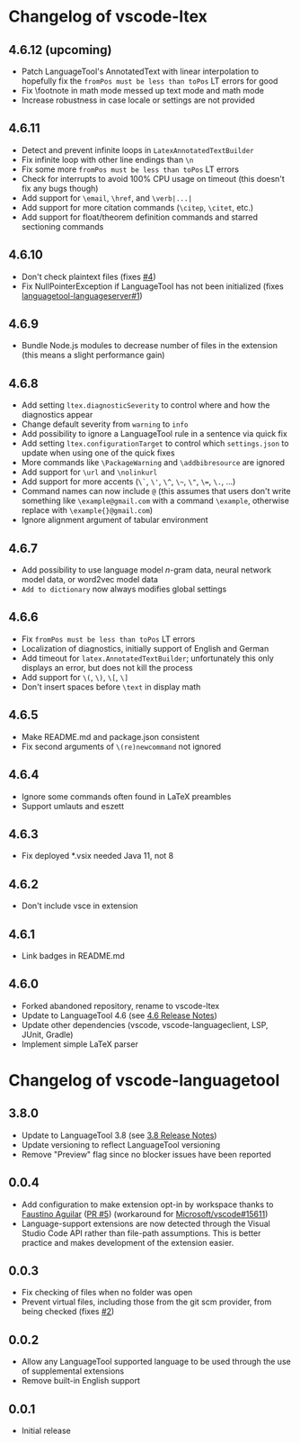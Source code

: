 # Changelog of vscode-ltex

## 4.6.12 (upcoming)
- Patch LanguageTool's AnnotatedText with linear interpolation to hopefully fix the `fromPos must be less than toPos` LT errors for good
- Fix \footnote in math mode messed up text mode and math mode
- Increase robustness in case locale or settings are not provided

## 4.6.11
- Detect and prevent infinite loops in `LatexAnnotatedTextBuilder`
- Fix infinite loop with other line endings than `\n`
- Fix some more `fromPos must be less than toPos` LT errors
- Check for interrupts to avoid 100% CPU usage on timeout (this doesn't fix any bugs though)
- Add support for `\email`, `\href`, and `\verb|...|`
- Add support for more citation commands (`\citep`, `\citet`, etc.)
- Add support for float/theorem definition commands and starred sectioning commands

## 4.6.10
- Don't check plaintext files (fixes [#4][#4])
- Fix NullPointerException if LanguageTool has not been initialized (fixes [languagetool-languageserver#1][ltls#1])

## 4.6.9
- Bundle Node.js modules to decrease number of files in the extension (this means a slight performance gain)

## 4.6.8
- Add setting `ltex.diagnosticSeverity` to control where and how the diagnostics appear
- Change default severity from `warning` to `info`
- Add possibility to ignore a LanguageTool rule in a sentence via quick fix
- Add setting `ltex.configurationTarget` to control which `settings.json` to update when using one of the quick fixes
- More commands like `\PackageWarning` and `\addbibresource` are ignored
- Add support for `\url` and `\nolinkurl`
- Add support for more accents (`` \` ``, `\'`, `\^`, `\~`, `\"`, `\=`, `\.`, ...)
- Command names can now include `@` (this assumes that users don't write something like `\example@gmail.com` with a command `\example`, otherwise replace with `\example{}@gmail.com`)
- Ignore alignment argument of tabular environment

## 4.6.7
- Add possibility to use language model *n*-gram data, neural network model data, or word2vec model data
- `Add to dictionary` now always modifies global settings

## 4.6.6
- Fix `fromPos must be less than toPos` LT errors
- Localization of diagnostics, initially support of English and German
- Add timeout for `latex.AnnotatedTextBuilder`; unfortunately this only displays an error, but does not kill the process
- Add support for `\(`, `\)`, `\[`, `\]`
- Don't insert spaces before `\text` in display math

## 4.6.5
- Make README.md and package.json consistent
- Fix second arguments of `\(re)newcommand` not ignored

## 4.6.4
- Ignore some commands often found in LaTeX preambles
- Support umlauts and eszett

## 4.6.3
- Fix deployed *.vsix needed Java 11, not 8

## 4.6.2
- Don't include vsce in extension

## 4.6.1
- Link badges in README.md

## 4.6.0
- Forked abandoned repository, rename to vscode-ltex
- Update to LanguageTool 4.6 (see [4.6 Release Notes](https://github.com/languagetool-org/languagetool/blob/123662bd07059429d9a6d22af6fae164c2ce9dc5/languagetool-standalone/CHANGES.md#46-2019-06-26))
- Update other dependencies (vscode, vscode-languageclient, LSP, JUnit, Gradle)
- Implement simple LaTeX parser

# Changelog of vscode-languagetool

## 3.8.0
- Update to LanguageTool 3.8 (see [3.8 Release Notes](https://github.com/languagetool-org/languagetool/blob/aa1bef4c0108e25eea7f71bd557b6cc4d9c53c2b/languagetool-standalone/CHANGES.md#38-2017-06-27))
- Update versioning to reflect LanguageTool versioning
- Remove "Preview" flag since no blocker issues have been reported

## 0.0.4
- Add configuration to make extension opt-in by workspace thanks to [Faustino Aguilar](https://github.com/faustinoaq) ([PR #5](https://github.com/adamvoss/vscode-languagetool/pull/5)) (workaround for [Microsoft/vscode#15611](https://github.com/Microsoft/vscode/issues/15611))
- Language-support extensions are now detected through the Visual Studio Code API rather than file-path assumptions.  This is better practice and makes development of the extension easier.

## 0.0.3
- Fix checking of files when no folder was open
- Prevent virtual files, including those from the git scm provider, from being checked (fixes [#2](https://github.com/adamvoss/vscode-languagetool/issues/2))

## 0.0.2
- Allow any LanguageTool supported language to be used through the use of supplemental extensions
- Remove built-in English support

## 0.0.1
- Initial release

[#4]: https://github.com/valentjn/vscode-ltex/issues/4
[ltls#1]: https://github.com/valentjn/languagetool-languageserver/issues/1
